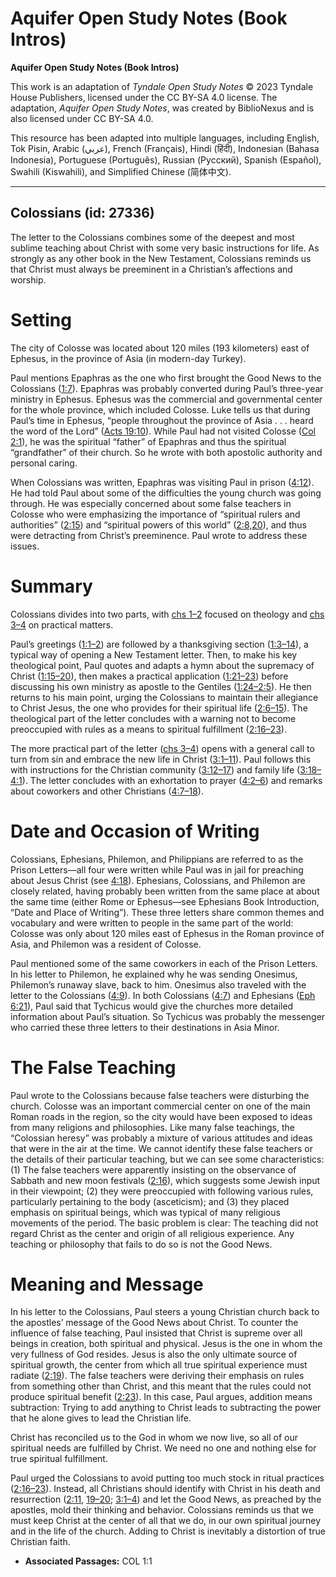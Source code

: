 # Aquifer Open Study Notes (Book Intros)

**Aquifer Open Study Notes (Book Intros)**

This work is an adaptation of *Tyndale Open Study Notes* © 2023 Tyndale House Publishers, licensed under the CC BY\-SA 4\.0 license. The adaptation, *Aquifer Open Study Notes*, was created by BiblioNexus and is also licensed under CC BY\-SA 4\.0\.

This resource has been adapted into multiple languages, including English, Tok Pisin, Arabic (عربي), French (Français), Hindi (हिंदी), Indonesian (Bahasa Indonesia), Portuguese (Português), Russian (Русский), Spanish (Español), Swahili (Kiswahili), and Simplified Chinese (简体中文).



--------------------------------

## Colossians (id: 27336)

The letter to the Colossians combines some of the deepest and most sublime teaching about Christ with some very basic instructions for life. As strongly as any other book in the New Testament, Colossians reminds us that Christ must always be preeminent in a Christian’s affections and worship.

Setting
=======

The city of Colosse was located about 120 miles (193 kilometers) east of Ephesus, in the province of Asia (in modern\-day Turkey).

Paul mentions Epaphras as the one who first brought the Good News to the Colossians ([1:7](https://ref.ly/Col1:7)). Epaphras was probably converted during Paul’s three\-year ministry in Ephesus. Ephesus was the commercial and governmental center for the whole province, which included Colosse. Luke tells us that during Paul’s time in Ephesus, “people throughout the province of Asia . . . heard the word of the Lord” ([Acts 19:10](https://ref.ly/Acts19:10)). While Paul had not visited Colosse ([Col 2:1](https://ref.ly/Col2:1)), he was the spiritual “father” of Epaphras and thus the spiritual “grandfather” of their church. So he wrote with both apostolic authority and personal caring.

When Colossians was written, Epaphras was visiting Paul in prison ([4:12](https://ref.ly/Col4:12)). He had told Paul about some of the difficulties the young church was going through. He was especially concerned about some false teachers in Colosse who were emphasizing the importance of “spiritual rulers and authorities” ([2:15](https://ref.ly/Col2:15)) and “spiritual powers of this world” ([2:8,](https://ref.ly/Col2:8)[20](https://ref.ly/Col2:20)), and thus were detracting from Christ’s preeminence. Paul wrote to address these issues.

Summary
=======

Colossians divides into two parts, with [chs 1–2](https://ref.ly/Col1:1-Col2:23) focused on theology and [chs 3–4](https://ref.ly/Col3:1-Col4:18) on practical matters.

Paul’s greetings ([1:1–2](https://ref.ly/Col1:1-Col1:2)) are followed by a thanksgiving section ([1:3–14](https://ref.ly/Col1:3-Col1:14)), a typical way of opening a New Testament letter. Then, to make his key theological point, Paul quotes and adapts a hymn about the supremacy of Christ ([1:15–20](https://ref.ly/Col1:15-Col1:20)), then makes a practical application ([1:21–23](https://ref.ly/Col1:21-Col1:23)) before discussing his own ministry as apostle to the Gentiles ([1:24–2:5](https://ref.ly/Col1:24-Col2:5)). He then returns to his main point, urging the Colossians to maintain their allegiance to Christ Jesus, the one who provides for their spiritual life ([2:6–15](https://ref.ly/Col2:6-Col2:15)). The theological part of the letter concludes with a warning not to become preoccupied with rules as a means to spiritual fulfillment ([2:16–23](https://ref.ly/Col2:16-Col2:23)).

The more practical part of the letter ([chs 3–4](https://ref.ly/Col3:1-Col4:18)) opens with a general call to turn from sin and embrace the new life in Christ ([3:1–11](https://ref.ly/Col3:1-Col3:11)). Paul follows this with instructions for the Christian community ([3:12–17](https://ref.ly/Col3:12-Col3:17)) and family life ([3:18–4:1](https://ref.ly/Col3:18-Col4:1)). The letter concludes with an exhortation to prayer ([4:2–6](https://ref.ly/Col4:2-Col4:6)) and remarks about coworkers and other Christians ([4:7–18](https://ref.ly/Col4:7-Col4:18)).

Date and Occasion of Writing
============================

Colossians, Ephesians, Philemon, and Philippians are referred to as the Prison Letters—all four were written while Paul was in jail for preaching about Jesus Christ (see [4:18](https://ref.ly/Col4:18)). Ephesians, Colossians, and Philemon are closely related, having probably been written from the same place at about the same time (either Rome or Ephesus—see Ephesians Book Introduction, “Date and Place of Writing”). These three letters share common themes and vocabulary and were written to people in the same part of the world: Colosse was only about 120 miles east of Ephesus in the Roman province of Asia, and Philemon was a resident of Colosse.

Paul mentioned some of the same coworkers in each of the Prison Letters. In his letter to Philemon, he explained why he was sending Onesimus, Philemon’s runaway slave, back to him. Onesimus also traveled with the letter to the Colossians ([4:9](https://ref.ly/Col4:9)). In both Colossians ([4:7](https://ref.ly/Col4:7)) and Ephesians ([Eph 6:21](https://ref.ly/Eph6:21)), Paul said that Tychicus would give the churches more detailed information about Paul’s situation. So Tychicus was probably the messenger who carried these three letters to their destinations in Asia Minor.

The False Teaching
==================

Paul wrote to the Colossians because false teachers were disturbing the church. Colosse was an important commercial center on one of the main Roman roads in the region, so the city would have been exposed to ideas from many religions and philosophies. Like many false teachings, the “Colossian heresy” was probably a mixture of various attitudes and ideas that were in the air at the time. We cannot identify these false teachers or the details of their particular teaching, but we can see some characteristics: (1\) The false teachers were apparently insisting on the observance of Sabbath and new moon festivals ([2:16](https://ref.ly/Col2:16)), which suggests some Jewish input in their viewpoint; (2\) they were preoccupied with following various rules, particularly pertaining to the body (asceticism); and (3\) they placed emphasis on spiritual beings, which was typical of many religious movements of the period. The basic problem is clear: The teaching did not regard Christ as the center and origin of all religious experience. Any teaching or philosophy that fails to do so is not the Good News.

Meaning and Message
===================

In his letter to the Colossians, Paul steers a young Christian church back to the apostles’ message of the Good News about Christ. To counter the influence of false teaching, Paul insisted that Christ is supreme over all beings in creation, both spiritual and physical. Jesus is the one in whom the very fullness of God resides. Jesus is also the only ultimate source of spiritual growth, the center from which all true spiritual experience must radiate ([2:19](https://ref.ly/Col2:19)). The false teachers were deriving their emphasis on rules from something other than Christ, and this meant that the rules could not produce spiritual benefit ([2:23](https://ref.ly/Col2:23)). In this case, Paul argues, addition means subtraction: Trying to add anything to Christ leads to subtracting the power that he alone gives to lead the Christian life.

Christ has reconciled us to the God in whom we now live, so all of our spiritual needs are fulfilled by Christ. We need no one and nothing else for true spiritual fulfillment.

Paul urged the Colossians to avoid putting too much stock in ritual practices ([2:16–23](https://ref.ly/Col2:16-Col2:23)). Instead, all Christians should identify with Christ in his death and resurrection ([2:11](https://ref.ly/Col2:11), [19–20](https://ref.ly/Col2:19-Col2:20); [3:1–4](https://ref.ly/Col3:1-Col3:4)) and let the Good News, as preached by the apostles, mold their thinking and behavior. Colossians reminds us that we must keep Christ at the center of all that we do, in our own spiritual journey and in the life of the church. Adding to Christ is inevitably a distortion of true Christian faith.

* **Associated Passages:** COL 1:1

